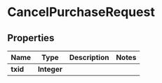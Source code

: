 

# CancelPurchaseRequest


## Properties

| Name | Type | Description | Notes |
|------------ | ------------- | ------------- | -------------|
|**txid** | **Integer** |  |  |



